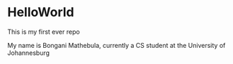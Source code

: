 # HelloWorld
This is my first ever repo

My name is Bongani Mathebula, currently a CS student at the University of Johannesburg
